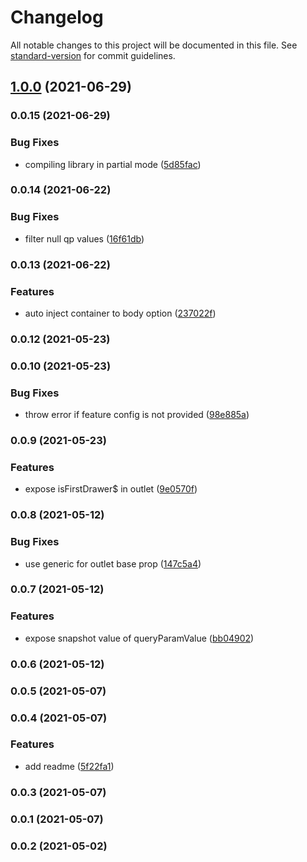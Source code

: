 # Changelog

All notable changes to this project will be documented in this file. See [standard-version](https://github.com/conventional-changelog/standard-version) for commit guidelines.

## [1.0.0](https://github.com/mayinbun/ngx-fragments/compare/v0.0.15...v1.0.0) (2021-06-29)

### 0.0.15 (2021-06-29)


### Bug Fixes

* compiling library in partial mode ([5d85fac](https://github.com/mayinbun/ngx-fragments/commit/5d85fac42c960241d988d2cd5582f4e696131607))

### 0.0.14 (2021-06-22)


### Bug Fixes

* filter null qp values ([16f61db](https://github.com/mayinbun/ngx-fragments/commit/16f61db86c580fa3a386be6f778f2d99c511ae3e))

### 0.0.13 (2021-06-22)


### Features

* auto inject container to body option ([237022f](https://github.com/mayinbun/ngx-fragments/commit/237022f200aa0809e1063630c92e55b302c278a3))

### 0.0.12 (2021-05-23)

### 0.0.10 (2021-05-23)


### Bug Fixes

* throw error if feature config is not provided ([98e885a](https://github.com/mayinbun/ngx-fragments/commit/98e885aaa9c5ac27e407126135ea21edb59b68e6))

### 0.0.9 (2021-05-23)


### Features

* expose isFirstDrawer$ in outlet ([9e0570f](https://github.com/mayinbun/ngx-fragments/commit/9e0570f476ca4e9c74a767f0054aa1011ae2cf74))

### 0.0.8 (2021-05-12)


### Bug Fixes

* use generic for outlet base prop ([147c5a4](https://github.com/mayinbun/ngx-fragments/commit/147c5a4a14305c63f738e28525b2e546487406e3))

### 0.0.7 (2021-05-12)


### Features

* expose snapshot value of queryParamValue ([bb04902](https://github.com/mayinbun/ngx-fragments/commit/bb049020d6d78ac868ae88dea95e04ab7e0d85bf))

### 0.0.6 (2021-05-12)

### 0.0.5 (2021-05-07)

### 0.0.4 (2021-05-07)


### Features

* add readme ([5f22fa1](https://github.com/mayinbun/ngx-fragments/commit/5f22fa16fbf6bcf2cf29ed3f6c3cedf4deb4d174))

### 0.0.3 (2021-05-07)

### 0.0.1 (2021-05-07)

### 0.0.2 (2021-05-02)
